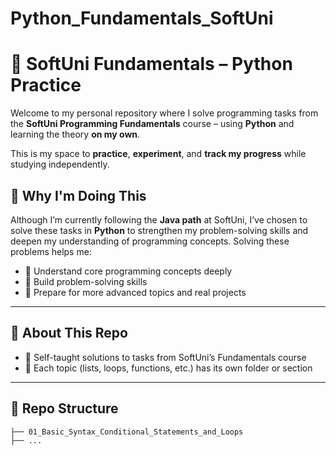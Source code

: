 # Python_Fundamentals_SoftUni
# 🐍 SoftUni Fundamentals – Python Practice

Welcome to my personal repository where I solve programming tasks from the **SoftUni Programming Fundamentals** course – using **Python** and learning the theory **on my own**.

This is my space to **practice**, **experiment**, and **track my progress** while studying independently.

## 🎯 Why I'm Doing This
Although I’m currently following the **Java path** at SoftUni, I’ve chosen to solve these tasks in **Python** to strengthen my problem-solving skills and deepen my understanding of programming concepts.
Solving these problems helps me:

- 🧠 Understand core programming concepts deeply  
- 💪 Build problem-solving skills  
- 🚀 Prepare for more advanced topics and real projects

---

## 🌱 About This Repo

- 🔹 Self-taught solutions to tasks from SoftUni’s Fundamentals course  
- 🔹 Each topic (lists, loops, functions, etc.) has its own folder or section

---



## 📁 Repo Structure

```bash
├── 01_Basic_Syntax_Conditional_Statements_and_Loops 
├── ...
